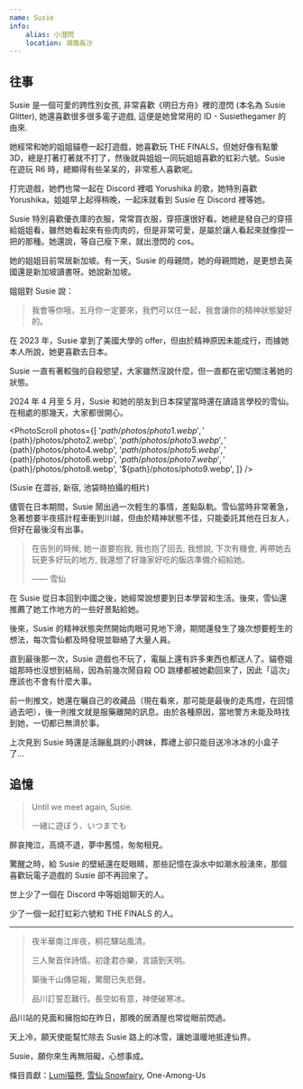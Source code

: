 ```yaml
---
name: Susie
info:
    alias: 小澄閃
    location: 湖南長沙
---
```


## 往事

Susie 是一個可愛的跨性別女孩, 非常喜歡《明日方舟》裡的澄閃 (本名為 Susie Glitter), 她還喜歡很多很多電子遊戲, 這便是她曾常用的 ID - Susiethegamer 的由來.

她經常和她的姐姐貓卷一起打遊戲，她喜歡玩 THE FINALS，但她好像有點暈 3D，總是打著打著就不打了，然後就與姐姐一同玩姐姐喜歡的虹彩六號。Susie 在遊玩 R6 時，總顯得有些呆呆的，非常惹人喜歡呢。

打完遊戲，她們也常一起在 Discord 裡唱 Yorushika 的歌，她特別喜歡 Yorushika。姐姐早上起得稍晚，一起床就看到 Susie 在 Discord 裡等她。

Susie 特別喜歡優衣庫的衣服，常常買衣服，穿搭還很好看。她總是發自己的穿搭給姐姐看，雖然她看起來有些肉肉的，但是非常可愛，是屬於讓人看起來就像捏一把的那種。她還說，等自己瘦下來，就出澄閃的 cos。

她的姐姐目前常居新加坡。有一天，Susie 的母親問，她的母親問她，是更想去英國還是新加坡讀書呀。她說新加坡。

姐姐對 Susie 說：

> 我會等你哦，五月你一定要來，我們可以住一起，我會讓你的精神狀態變好的。

在 2023 年，Susie 拿到了美國大學的 offer，但由於精神原因未能成行，而據她本人所說，她更喜歡去日本。

Susie 一直有著較強的自殺慾望，大家雖然沒說什麼，但一直都在密切關注著她的狀態。

2024 年 4 月至 5 月，Susie 和她的朋友到日本探望當時還在讀語言學校的雪仙。在相處的那幾天，大家都很開心。

<PhotoScroll photos={[
'${path}/photos/photo1.webp',
'${path}/photos/photo2.webp',
'${path}/photos/photo3.webp',
'${path}/photos/photo4.webp',
'${path}/photos/photo5.webp',
'${path}/photos/photo6.webp',
'${path}/photos/photo7.webp',
'${path}/photos/photo8.webp',
'${path}/photos/photo9.webp',
]} />

(Susie 在澀谷, 新宿, 池袋時拍攝的相片)

儘管在日本期間，Susie 鬧出過一次輕生的事情，差點臥軌。雪仙當時非常著急，急著想要半夜搭計程車衝到川越，但由於精神狀態不佳，只能委託其他在日友人，但好在最後沒有出事。

> 在告別的時候, 她一直要抱我, 我也抱了回去, 我想說, 下次有機會, 再帶她去玩更多好玩的地方, 我還想了好幾家好吃的飯店準備介紹給她。
>
> —— 雪仙

在 Susie 從日本回到中國之後，她經常說想要到日本學習和生活。後來，雪仙還推薦了她工作地方的一些好景點給她。

後來，Susie 的精神狀態突然開始肉眼可見地下滑，期間還發生了幾次想要輕生的想法，每次雪仙都及時發現並聯絡了大量人員。

直到最後那一次，Susie 遊戲也不玩了，電腦上還有許多東西也都送人了。貓卷姐姐那時也沒想到結局，因為前幾次鬧自殺 OD 跳樓都被她勸回來了，因此「這次」應該也不會有什麼大事。

前一則推文，她還在曬自己的收藏品（現在看來，那可能是最後的走馬燈，在回憶過去吧），後一則推文就是服藥離開的訊息。由於各種原因，當地警方未能及時找到她，一切都已無濟於事。

上次見到 Susie 時還是活蹦亂跳的小跨妹，葬禮上卻只能目送冷冰冰的小盒子了…

## 追憶

> Until we meet again, Susie.
>
> 一緒に遊ぼう、いつまでも

醉哀掩泣，高燒不退，夢中舊憶，匆匆相見。

驚醒之時，給 Susie 的壁紙還在眨眼睛，那些記憶在淚水中如潮水般湧來，那個喜歡玩電子遊戲的 Susie 卻不再回來了。

世上少了一個在 Discord 中等姐姐聊天的人。

少了一個一起打虹彩六號和 THE FINALS 的人。

---

> 夜半華南江岸夜，桐花驛站風清。
>
> 三人聚首伴詩情。初逢君亦樂，言語到天明。
>
> 築後千山傳惡報，驚聞已失悲聲。
>
> 品川訂誓忍難行。長空如有意，神使破寒冰。

品川站的見面和擁抱如在昨日，那晚的居酒屋也常從眼前閃過。

天上冷，願天使能幫忙除去 Susie 路上的冰雪，讓她溫暖地抵達仙界。

Susie，願你來生再無阻礙，心想事成。

條目貢獻：[Lumi猫卷](https://twitter.com/nekomakiQAQ), [雪仙 Snowfairy](https://twitter.com/snowfairy011026), One-Among-Us
